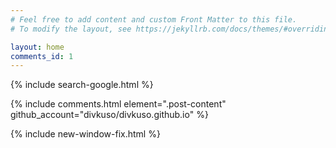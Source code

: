 ```yaml
---
# Feel free to add content and custom Front Matter to this file.
# To modify the layout, see https://jekyllrb.com/docs/themes/#overriding-theme-defaults

layout: home
comments_id: 1 
---
```

{% include search-google.html %}


<script src="/js/jquery.min.js"></script>
{% include comments.html element=".post-content" github_account="divkuso/divkuso.github.io" %}



{% include new-window-fix.html %}
